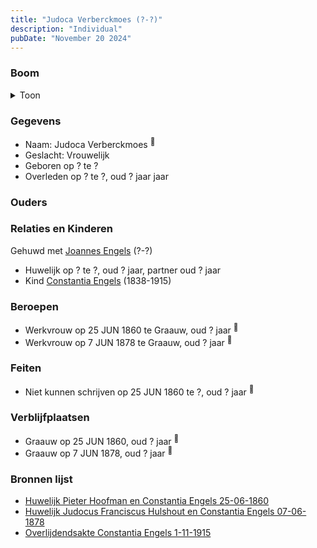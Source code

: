 ```yaml
---
title: "Judoca Verberckmoes (?-?)"
description: "Individual"
pubDate: "November 20 2024"
---
```


### Boom
<details><summary>Toon</summary>

![test](https://www.plantuml.com/plantuml/svg/hP8nRy8m48Lt_ueJ36q7f8H0Ir44A2Yfw40x85RasDTWnR6HxHH5YFzU5o90NTgXc_MUpz-xEy-ieyRLbIIs56f73QqWfwmiZAuLdskf3JX3bVKMAaUsWYCmOPZ4ynchdMkWmYf7Oy-ITMXGksQ7vEPL9gcrS200a6Z3qQosWfKAhOtZYWercK14ZeJSmVi9PGavbtHUQwuPXJKQps1bfT5sW5fO146_Fu1BUJTBqYYDFEFm8L3o8yJZdERD9jVEIHnFO0hJ6y-MjPGRglY66MrjhdsOzjBn2jTKUHrILQ2yuKO0tJJAXbdoFxmM5u_toBbGnRTnecL143mzGbUAOkiQb5BlFV5ICDVAhr0vGNz43C81_64aY-KAmb4qWli7IF3JRqxz7Zc4vTiQmkTm22-6qdhlyxJRwFNQnAGTqrLeE-crwGYPeUB-wtq1)
</details>

### Gegevens
- Naam: Judoca Verberckmoes <sup><a href="../s00024/" style="text-decoration:none" title="Huwelijk Pieter Hoofman en Constantia Engels 25-06-1860">:link:</a></sup>
- Geslacht: Vrouwelijk
- Geboren op ? te ? 
- Overleden op ? te ?, oud ? jaar jaar 

### Ouders

### Relaties en Kinderen

Gehuwd met [Joannes Engels](../i00223/) (?-?) 
- Huwelijk op ? te ?, oud ? jaar, partner oud ? jaar 
- Kind [Constantia Engels](../i00014/) (1838-1915)

### Beroepen
- Werkvrouw op 25 JUN 1860 te Graauw, oud ? jaar <sup><a href="../s00024/" style="text-decoration:none" title="Huwelijk Pieter Hoofman en Constantia Engels 25-06-1860">:link:</a></sup>
- Werkvrouw op 7 JUN 1878 te Graauw, oud ? jaar <sup><a href="../s00377/" style="text-decoration:none" title="Huwelijk Judocus Franciscus Hulshout en Constantia Engels 07-06-1878">:link:</a></sup>

### Feiten
- Niet kunnen schrijven op 25 JUN 1860 te ?, oud ? jaar <sup><a href="../s00024/" style="text-decoration:none" title="Huwelijk Pieter Hoofman en Constantia Engels 25-06-1860">:link:</a></sup>

### Verblijfplaatsen
- Graauw  op 25 JUN 1860, oud ? jaar  <sup><a href="../s00024/" style="text-decoration:none" title="Huwelijk Pieter Hoofman en Constantia Engels 25-06-1860">:link:</a></sup>
- Graauw  op 7 JUN 1878, oud ? jaar  <sup><a href="../s00377/" style="text-decoration:none" title="Huwelijk Judocus Franciscus Hulshout en Constantia Engels 07-06-1878">:link:</a></sup>

### Bronnen lijst
- [Huwelijk Pieter Hoofman en Constantia Engels 25-06-1860](../s00024/)
- [Huwelijk Judocus Franciscus Hulshout en Constantia Engels 07-06-1878](../s00377/)
- [Overlijdendsakte Constantia Engels 1-11-1915](../s00027/)